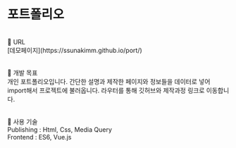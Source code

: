 # 포트폴리오
<br>
📌 URL<br>
[데모페이지](https://ssunakimm.github.io/port/)
<br><br>

📌 개발 목표<br>
개인 포트폴리오입니다.
간단한 설명과 제작한 페이지와 정보들을 데이터로 넣어 import해서 프로젝트에 불러옵니다.
라우터를 통해 깃허브와 제작과정 링크로 이동합니다. 
<br><br>

📌 사용 기술<br>
Publishing : Html, Css, Media Query<br> 
Frontend : ES6, Vue.js 
<br><br>



